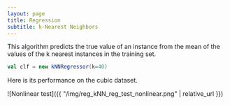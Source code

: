 ```yaml
---
layout: page
title: Regression
subtitle: k-Nearest Neighbors
---
```


This algorithm predicts the true value of an instance from the mean of the values of the k nearest instances in the training set.

```scala
val clf = new kNNRegressor(k=40)
```
Here is its performance on the cubic dataset.

![Nonlinear test]({{ "/img/reg_kNN_reg_test_nonlinear.png" | relative_url }})
